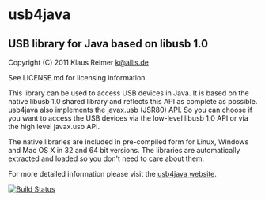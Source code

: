 usb4java
========

USB library for Java based on libusb 1.0
----------------------------------------

Copyright (C) 2011 Klaus Reimer <k@ailis.de>

See LICENSE.md for licensing information.

This library can be used to access USB devices in Java. It is based on the 
native libusb 1.0 shared library and reflects this API as complete as 
possible. usb4java also implements the javax.usb (JSR80) API. So you can choose 
if you want to access the USB devices via the low-level libusb 1.0 API or 
via the high level javax.usb API.

The native libraries are included in pre-compiled form for Linux, Windows and
Mac OS X in 32 and 64 bit versions. The libraries are automatically extracted
and loaded so you don't need to care about them. 

For more detailed information please visit the [usb4java website](http://kayahr.github.com/usb4java).

[![Build Status](https://ci.ailis.de/job/usb4java/badge/icon)](https://ci.ailis.de/job/usb4java/)

